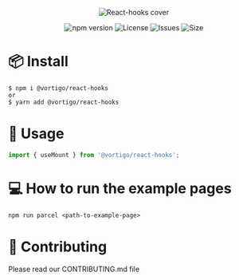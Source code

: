 <div align="center">

![React-hooks cover](https://user-images.githubusercontent.com/86121594/153103916-4b832e10-c3b7-43fe-b71e-fc1bc928a522.png)

![npm version](https://img.shields.io/npm/v/@vortigo/react-hooks) ![License](https://img.shields.io/npm/l/@vortigo/react-hooks) ![Issues](https://img.shields.io/github/issues/vortigo-digital/react-hooks) ![Size](https://img.shields.io/bundlephobia/min/@vortigo/react-hooks)

</div>

# 📦 Install

```
$ npm i @vortigo/react-hooks
or
$ yarn add @vortigo/react-hooks
```

# 🔨 Usage

```ts
import { useMount } from '@vortigo/react-hooks';
```

# 💻 How to run the example pages

```
npm run parcel <path-to-example-page>
```

# 🤝 Contributing

Please read our CONTRIBUTING.md file
